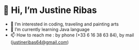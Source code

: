 # 👋 Hi, I’m **Justine Ribas**
- 👀 I’m interested in coding, traveling and painting arts
- 🌱 I’m currently learning Java language
- 📫 How to reach me : by phone (+33 6 16 38 63 84), by mail (justineribas64@gmail.com)

<!---
justirbs/justirbs is a ✨ special ✨ repository because its `README.md` (this file) appears on your GitHub profile.
You can click the Preview link to take a look at your changes.
--->
